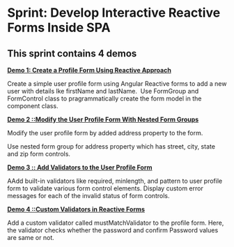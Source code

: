 # Sprint: Develop Interactive Reactive Forms Inside SPA

## This sprint contains 4 demos

[**Demo 1: Create a Profile Form Using Reactive Approach**](demo-1-create-reactive-form)

Create a simple user profile form using Angular Reactive forms to add a new user with details lke firstName and lastName.​
​
Use FormGroup and FormControl class to pragrammatically create the form model in the component class.

[**Demo 2 ::Modify the User Profile Form With Nested Form Groups**](demo-2-group-form-controls)

Modify the user profile form by added address property to the form.​

Use nested form group for address property which has street, city, state and zip form controls.

[**Demo 3 :: Add Validators to the User Profile Form**](demo-3-form-builders-and-input-validation)

AAdd built-in validators like required, minlength, and pattern to user profile form to validate various form control elements. Display custom error messages for each of the invalid status of form controls.

[**Demo 4 ::Custom Validators in Reactive Forms**](demo-4-custom-validaion-in-forms)

Add a custom validator called mustMatchValidator to the profile form. Here, the validator checks whether the password and confirm Password values are same or not.